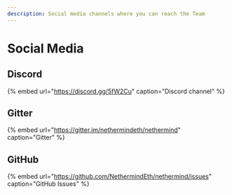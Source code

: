 ```yaml
---
description: Social media channels where you can reach the Team
---
```


# Social Media

## Discord

{% embed url="https://discord.gg/5fW2Cu" caption="Discord channel" %}

## Gitter

{% embed url="https://gitter.im/nethermindeth/nethermind" caption="Gitter" %}

## GitHub

{% embed url="https://github.com/NethermindEth/nethermind/issues" caption="GitHub Issues" %}

